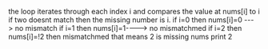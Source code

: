 the loop iterates through each index i
and compares the value at nums[i] to i if two doesnt match then the missing number is i.
if i=0 then nums[i]=0 ---> no mismatch
if i=1 then nums[i]=1----> no mismatchmed
if i=2 then nums[i]=!2 then mismatchmed
that means 2 is missing nums
print 2
